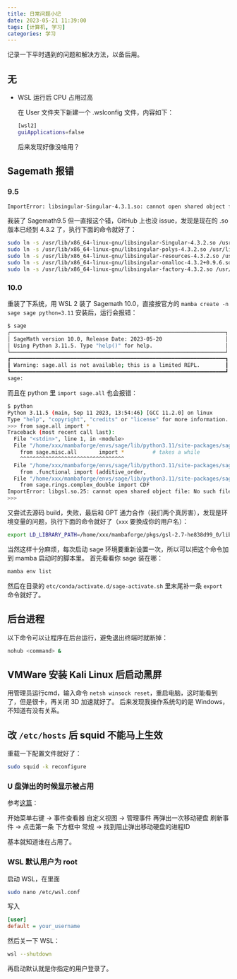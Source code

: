 ```yaml
---
title: 日常问题小记
date: 2023-05-21 11:39:00
tags: [计算机, 学习]
categories: 学习
---
```


记录一下平时遇到的问题和解决方法，以备后用。
<!--more-->

## 无

* WSL 运行后 CPU 占用过高

  在 User 文件夹下新建一个 .wslconfig 文件，内容如下：

  ```bash
  [wsl2]
  guiApplications=false
  ```

  后来发现好像没啥用？

## Sagemath 报错

### 9.5

```bash
ImportError: libsingular-Singular-4.3.1.so: cannot open shared object file: No such file or directory
```

我装了 Sagemath9.5 但一直报这个错，GitHub 上也没 issue，发现是现在的 .so 版本已经到 4.3.2 了，执行下面的命令就好了：

```bash
sudo ln -s /usr/lib/x86_64-linux-gnu/libsingular-Singular-4.3.2.so /usr/lib/x86_64-linux-gnu/libsingular-Singular-4.3.1.so
sudo ln -s /usr/lib/x86_64-linux-gnu/libsingular-polys-4.3.2.so /usr/lib/x86_64-linux-gnu/libsingular-polys-4.3.1.so
sudo ln -s /usr/lib/x86_64-linux-gnu/libsingular-resources-4.3.2.so /usr/lib/x86_64-linux-gnu/libsingular-resources-4.3.1.so
sudo ln -s /usr/lib/x86_64-linux-gnu/libsingular-omalloc-4.3.2+0.9.6.so /usr/lib/x86_64-linux-gnu/libsingular-omalloc-4.3.1+0.9.6.so
sudo ln -s /usr/lib/x86_64-linux-gnu/libsingular-factory-4.3.2.so /usr/lib/x86_64-linux-gnu/libsingular-factory-4.3.1.so
```

### 10.0

重装了下系统，用 WSL 2 装了 Sagemath 10.0，直接按官方的 `mamba create -n sage sage python=3.11` 安装后，运行会报错：

```bash
$ sage
┌────────────────────────────────────────────────────────────────────┐
│ SageMath version 10.0, Release Date: 2023-05-20                    │
│ Using Python 3.11.5. Type "help()" for help.                       │
└────────────────────────────────────────────────────────────────────┘
┏━━━━━━━━━━━━━━━━━━━━━━━━━━━━━━━━━━━━━━━━━━━━━━━━━━━━━━━━━━━━━━━━━━━━┓
┃ Warning: sage.all is not available; this is a limited REPL.        ┃
┗━━━━━━━━━━━━━━━━━━━━━━━━━━━━━━━━━━━━━━━━━━━━━━━━━━━━━━━━━━━━━━━━━━━━┛
sage:
```

而且在 python 里 `import sage.all` 也会报错：

```bash
$ python
Python 3.11.5 (main, Sep 11 2023, 13:54:46) [GCC 11.2.0] on linux
Type "help", "copyright", "credits" or "license" for more information.
>>> from sage.all import *
Traceback (most recent call last):
  File "<stdin>", line 1, in <module>
  File "/home/xxx/mambaforge/envs/sage/lib/python3.11/site-packages/sage/all.py", line 75, in <module>
    from sage.misc.all       import *         # takes a while
    ^^^^^^^^^^^^^^^^^^^^^^^^^^^^^^^^^
  File "/home/xxx/mambaforge/envs/sage/lib/python3.11/site-packages/sage/misc/all.py", line 72, in <module>
    from .functional import (additive_order,
  File "/home/xxx/mambaforge/envs/sage/lib/python3.11/site-packages/sage/misc/functional.py", line 26, in <module>
    from sage.rings.complex_double import CDF
ImportError: libgsl.so.25: cannot open shared object file: No such file or directory
>>>
```

又尝试去源码 build，失败，最后和 GPT 通力合作（我们两个真厉害），发现是环境变量的问题，执行下面的命令就好了（`xxx` 要换成你的用户名）：

```bash
export LD_LIBRARY_PATH=/home/xxx/mambaforge/pkgs/gsl-2.7-he838d99_0/lib:$LD_LIBRARY_PATH
```

当然这样十分麻烦，每次启动 sage 环境要重新设置一次，所以可以把这个命令加到 mamba 启动时的脚本里。
首先看看你 sage 装在哪：

```bash
mamba env list
```

然后在目录的 `etc/conda/activate.d/sage-activate.sh` 里末尾补一条 `export` 命令就好了。

## 后台进程

以下命令可以让程序在后台运行，避免退出终端时就断掉：

```bash
nohub <command> &
```

## VMWare 安装 Kali Linux 后启动黑屏

用管理员运行cmd，输入命令 `netsh winsock reset`，重启电脑，这时能看到了，但是很卡，再关闭 3D 加速就好了。
后来发现我操作系统勾的是 Windows，不知道有没有关系。

## 改 `/etc/hosts` 后 squid 不能马上生效

重载一下配置文件就好了：

```bash
sudo squid -k reconfigure
```

### U 盘弹出的时候显示被占用

参考[这篇](https://zhuanlan.zhihu.com/p/424874015)：

开始菜单右键 -> 事件查看器
自定义视图 -> 管理事件
再弹出一次移动硬盘
刷新事件 -> 点击第一条
下方框中 常规 -> 找到阻止弹出移动硬盘的进程ID

基本就知道谁在占用了。

### WSL 默认用户为 root

启动 WSL，在里面

```bash
sudo nano /etc/wsl.conf
```

写入

```ini
[user]
default = your_username
```

然后关一下 WSL：

```bash
wsl --shutdown
```

再启动默认就是你指定的用户登录了。
